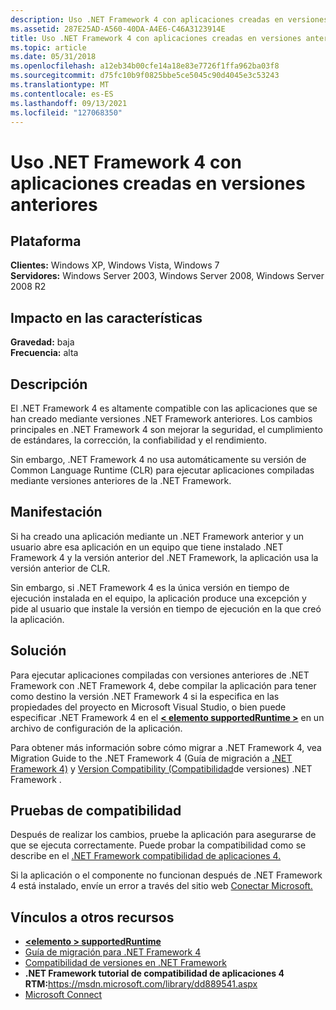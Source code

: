 ```yaml
---
description: Uso .NET Framework 4 con aplicaciones creadas en versiones anteriores
ms.assetid: 287E25AD-A560-40DA-A4E6-C46A3123914E
title: Uso .NET Framework 4 con aplicaciones creadas en versiones anteriores
ms.topic: article
ms.date: 05/31/2018
ms.openlocfilehash: a12eb34b00cfe14a18e83e7726f1ffa962ba03f8
ms.sourcegitcommit: d75fc10b9f0825bbe5ce5045c90d4045e3c53243
ms.translationtype: MT
ms.contentlocale: es-ES
ms.lasthandoff: 09/13/2021
ms.locfileid: "127068350"
---
```

# <a name="using-net-framework-4-with-applications-built-on-earlier-versions"></a>Uso .NET Framework 4 con aplicaciones creadas en versiones anteriores

## <a name="platform"></a>Plataforma

 **Clientes:** Windows XP, Windows Vista, Windows 7  
**Servidores:** Windows Server 2003, Windows Server 2008, Windows Server 2008 R2  


## <a name="feature-impact"></a>Impacto en las características

 **Gravedad:** baja  
**Frecuencia:** alta  






## <a name="description"></a>Descripción

El .NET Framework 4 es altamente compatible con las aplicaciones que se han creado mediante versiones .NET Framework anteriores. Los cambios principales en .NET Framework 4 son mejorar la seguridad, el cumplimiento de estándares, la corrección, la confiabilidad y el rendimiento.

Sin embargo, .NET Framework 4 no usa automáticamente su versión de Common Language Runtime (CLR) para ejecutar aplicaciones compiladas mediante versiones anteriores de la .NET Framework.

## <a name="manifestation"></a>Manifestación

Si ha creado una aplicación mediante un .NET Framework anterior y un usuario abre esa aplicación en un equipo que tiene instalado .NET Framework 4 y la versión anterior del .NET Framework, la aplicación usa la versión anterior de CLR.

Sin embargo, si .NET Framework 4 es la única versión en tiempo de ejecución instalada en el equipo, la aplicación produce una excepción y pide al usuario que instale la versión en tiempo de ejecución en la que creó la aplicación.

## <a name="solution"></a>Solución

Para ejecutar aplicaciones compiladas con versiones anteriores de .NET Framework con .NET Framework 4, debe compilar la aplicación para tener como destino la versión .NET Framework 4 si la especifica en las propiedades del proyecto en Microsoft Visual Studio, o bien puede especificar .NET Framework 4 en el [**&lt; elemento supportedRuntime &gt;**](/previous-versions/dotnet/netframework-1.1/w4atty68(v=vs.71)) en un archivo de configuración de la aplicación.

Para obtener más información sobre cómo migrar a .NET Framework 4, vea Migration Guide to the .NET Framework 4 (Guía de migración a [.NET Framework 4)](/previous-versions/dotnet/netframework-4.0/ff657133(v=vs.100)) y [Version Compatibility (Compatibilidad](/previous-versions/dotnet/netframework-4.0/ff602939(v=vs.100))de versiones) .NET Framework .

## <a name="compatibility-tests"></a>Pruebas de compatibilidad

Después de realizar los cambios, pruebe la aplicación para asegurarse de que se ejecuta correctamente. Puede probar la compatibilidad como se describe en el [.NET Framework compatibilidad de aplicaciones 4.](/previous-versions/dd889541(v=msdn.10))

Si la aplicación o el componente no funcionan después de .NET Framework 4 está instalado, envíe un error a través del sitio web [Conectar Microsoft.](https://connect.microsoft.com/visualstudio)

## <a name="links-to-other-resources"></a>Vínculos a otros recursos

-   [**&lt;elemento &gt; supportedRuntime**](/previous-versions/dotnet/netframework-1.1/w4atty68(v=vs.71))
-   [Guía de migración para .NET Framework 4](/previous-versions/dotnet/netframework-4.0/ff657133(v=vs.100))
-   [Compatibilidad de versiones en .NET Framework](/previous-versions/dotnet/netframework-4.0/ff602939(v=vs.100))
-   **.NET Framework tutorial de compatibilidad de aplicaciones 4 RTM:**<https://msdn.microsoft.com/library/dd889541.aspx>
-   [Microsoft Connect](https://connect.microsoft.com/)

 

 
